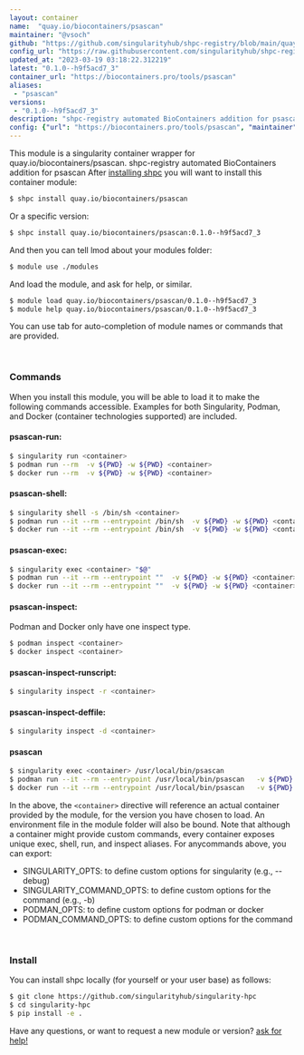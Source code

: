 ```yaml
---
layout: container
name:  "quay.io/biocontainers/psascan"
maintainer: "@vsoch"
github: "https://github.com/singularityhub/shpc-registry/blob/main/quay.io/biocontainers/psascan/container.yaml"
config_url: "https://raw.githubusercontent.com/singularityhub/shpc-registry/main/quay.io/biocontainers/psascan/container.yaml"
updated_at: "2023-03-19 03:18:22.312219"
latest: "0.1.0--h9f5acd7_3"
container_url: "https://biocontainers.pro/tools/psascan"
aliases:
 - "psascan"
versions:
 - "0.1.0--h9f5acd7_3"
description: "shpc-registry automated BioContainers addition for psascan"
config: {"url": "https://biocontainers.pro/tools/psascan", "maintainer": "@vsoch", "description": "shpc-registry automated BioContainers addition for psascan", "latest": {"0.1.0--h9f5acd7_3": "sha256:944b5ed6b0d4327153537bbf9705ec789c85c87f7df6309db80abfbe5ca3658b"}, "tags": {"0.1.0--h9f5acd7_3": "sha256:944b5ed6b0d4327153537bbf9705ec789c85c87f7df6309db80abfbe5ca3658b"}, "docker": "quay.io/biocontainers/psascan", "aliases": {"psascan": "/usr/local/bin/psascan"}}
---
```


This module is a singularity container wrapper for quay.io/biocontainers/psascan.
shpc-registry automated BioContainers addition for psascan
After [installing shpc](#install) you will want to install this container module:


```bash
$ shpc install quay.io/biocontainers/psascan
```

Or a specific version:

```bash
$ shpc install quay.io/biocontainers/psascan:0.1.0--h9f5acd7_3
```

And then you can tell lmod about your modules folder:

```bash
$ module use ./modules
```

And load the module, and ask for help, or similar.

```bash
$ module load quay.io/biocontainers/psascan/0.1.0--h9f5acd7_3
$ module help quay.io/biocontainers/psascan/0.1.0--h9f5acd7_3
```

You can use tab for auto-completion of module names or commands that are provided.

<br>

### Commands

When you install this module, you will be able to load it to make the following commands accessible.
Examples for both Singularity, Podman, and Docker (container technologies supported) are included.

#### psascan-run:

```bash
$ singularity run <container>
$ podman run --rm  -v ${PWD} -w ${PWD} <container>
$ docker run --rm  -v ${PWD} -w ${PWD} <container>
```

#### psascan-shell:

```bash
$ singularity shell -s /bin/sh <container>
$ podman run --it --rm --entrypoint /bin/sh  -v ${PWD} -w ${PWD} <container>
$ docker run --it --rm --entrypoint /bin/sh  -v ${PWD} -w ${PWD} <container>
```

#### psascan-exec:

```bash
$ singularity exec <container> "$@"
$ podman run --it --rm --entrypoint ""  -v ${PWD} -w ${PWD} <container> "$@"
$ docker run --it --rm --entrypoint ""  -v ${PWD} -w ${PWD} <container> "$@"
```

#### psascan-inspect:

Podman and Docker only have one inspect type.

```bash
$ podman inspect <container>
$ docker inspect <container>
```

#### psascan-inspect-runscript:

```bash
$ singularity inspect -r <container>
```

#### psascan-inspect-deffile:

```bash
$ singularity inspect -d <container>
```


#### psascan

```bash
$ singularity exec <container> /usr/local/bin/psascan
$ podman run --it --rm --entrypoint /usr/local/bin/psascan   -v ${PWD} -w ${PWD} <container> -c " $@"
$ docker run --it --rm --entrypoint /usr/local/bin/psascan   -v ${PWD} -w ${PWD} <container> -c " $@"
```



In the above, the `<container>` directive will reference an actual container provided
by the module, for the version you have chosen to load. An environment file in the
module folder will also be bound. Note that although a container
might provide custom commands, every container exposes unique exec, shell, run, and
inspect aliases. For anycommands above, you can export:

 - SINGULARITY_OPTS: to define custom options for singularity (e.g., --debug)
 - SINGULARITY_COMMAND_OPTS: to define custom options for the command (e.g., -b)
 - PODMAN_OPTS: to define custom options for podman or docker
 - PODMAN_COMMAND_OPTS: to define custom options for the command

<br>

### Install

You can install shpc locally (for yourself or your user base) as follows:

```bash
$ git clone https://github.com/singularityhub/singularity-hpc
$ cd singularity-hpc
$ pip install -e .
```

Have any questions, or want to request a new module or version? [ask for help!](https://github.com/singularityhub/singularity-hpc/issues)